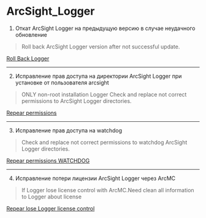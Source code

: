 # ArcSight_Logger

1. Откат ArcSight Logger на предыдущую версию в случае неудачного обновление
> Roll back ArcSight Logger version after not successful update.

 [Roll Back Logger](https://github.com/IvanLopatin/ArcSight_Logger/blob/master/roll_back_update_Logger/ "Восстановление , Откат ArcSight Logger ")

---

2. Исправление прав доступа на директории ArcSight Logger при установке от пользователя arcsight
> ONLY non-root installation Logger
> Check and replace not correct permissions to ArcSight Logger directories. 

 [Repear permissions](https://github.com/IvanLopatin/ArcSight_Logger/blob/master/check_permissions/ "Check permissions and replace")
 
 ---
 
 3. Исправление прав доступа на watchdog
> Check and replace not correct permissions to  watchdog ArcSight Logger directories. 

 [Repear permissions WATCHDOG](https://github.com/IvanLopatin/ArcSight_Logger/blob/master/Fix_watchdog_problem/ "Check permissions and replace WATCHDOG")
 
 ---
 
 4. Исправление потери лицензии ArcSight Logger через ArcMC
 > If Logger lose license control with ArcMC.Need clean all information to Logger about license

 [Repear lose Logger license control](https://github.com/IvanLopatin/ArcSight_Logger/blob/master/Clean_License_information "clean information about license")
